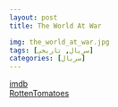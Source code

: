 ```yaml
---
layout: post
title: The World At War

img: the_world_at_war.jpg
tags: [سریال, تاریخی]
categories: [سریال]
---
```


[imdb](https://www.imdb.com/title/tt0071075)  
[RottenTomatoes](https://www.rottentomatoes.com/tv/the_world_at_war)